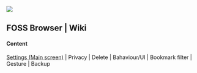 <img src="https://github.com/scoute-dich/browser/blob/master/graphics/featuresGrafic.png" /></a>

## FOSS Browser | Wiki

#### Content

[Settings (Main screen)](https://github.com/scoute-dich/browser/blob/master/wiki/settings_main.md) | Privacy | Delete | Bahaviour/UI | Bookmark filter | Gesture | Backup
